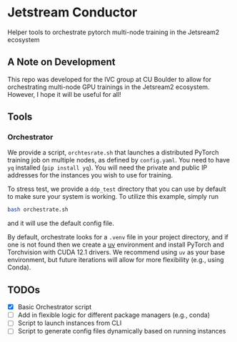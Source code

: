 # Jetstream Conductor
Helper tools to orchestrate pytorch multi-node training in the Jetsream2 ecosystem

## A Note on Development
This repo was developed for the IVC group at CU Boulder to allow for orchestrating multi-node GPU trainings in the Jetsream2 ecosystem. However, I hope it will be useful for all!


## Tools

### Orchestrator
We provide a script, `orchtesrate.sh` that launches a distributed PyTorch training job on multiple nodes, as defined by `config.yaml`. You need to have `yq` installed (`pip install yq`). You will need the private and public IP addresses for the instances you wish to use for training.

To stress test, we provide a `ddp_test` directory that you can use by default to make sure your system is working. To utilize this example, simply run

```bash
bash orchestrate.sh
```

and it will use the default config file. 

By default, orchestrate looks for a `.venv` file in your project directory, and if one is not found then we create a [uv](https://github.com/astral-sh/uv) environment and install PyTorch and Torchvision with CUDA 12.1 drivers. We recommend using `uv` as your base environment, but future iterations will allow for more flexibility (e.g., using Conda).


## TODOs
- [x] Basic Orchestrator script 
- [ ] Add in flexible logic for different package managers (e.g., conda)
- [ ] Script to launch instances from CLI
- [ ] Script to generate config files dynamically based on running instances